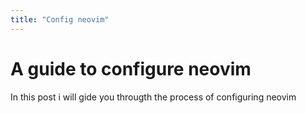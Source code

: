 ```yaml
---
title: "Config neovim"
---
```


# A guide to configure neovim

In this post i will gide you througth the process of configuring neovim
